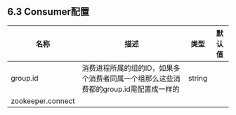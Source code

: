 ## 6.3 Consumer配置
| 名称 | 描述 | 类型 | 默认值 |
| --- | --- | --- | --- |
| group.id| 消费进程所属的组的ID，如果多个消费者同属一个组那么这些消费都的group.id需配置成一样的 | string | |
|zookeeper.connect




